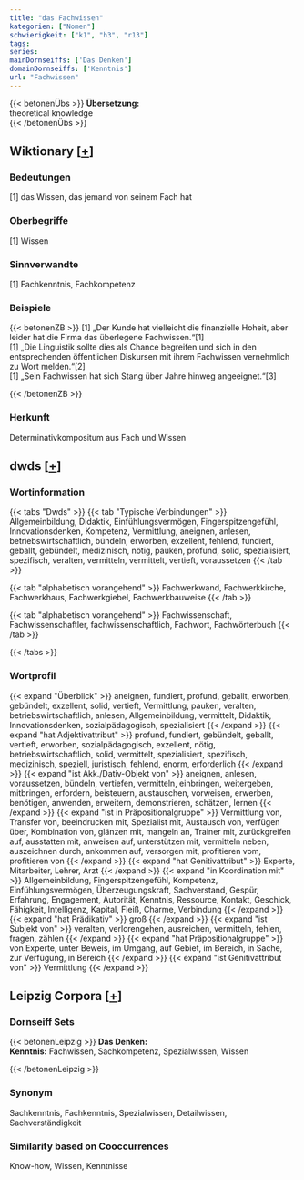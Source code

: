 ```yaml
---
title: "das Fachwissen"
kategorien: ["Nomen"]
schwierigkeit: ["k1", "h3", "r13"]
tags:
series:
mainDornseiffs: ['Das Denken']
domainDornseiffs: ['Kenntnis']
url: "Fachwissen"
---
```


{{< betonenÜbs >}}
**Übersetzung:**  
theoretical  knowledge  
{{< /betonenÜbs >}}

## Wiktionary [[+](https://de.wiktionary.org/wiki/Fachwissen)]

### Bedeutungen
[1] das Wissen, das jemand von seinem Fach hat  

### Oberbegriffe
[1] Wissen  

### Sinnverwandte
[1] Fachkenntnis, Fachkompetenz  

### Beispiele
{{< betonenZB >}}
[1] „Der Kunde hat vielleicht die finanzielle Hoheit, aber leider hat die Firma das überlegene Fachwissen.“[1]  
[1] „Die Linguistik sollte dies als Chance begreifen und sich in den entsprechenden öffentlichen Diskursen mit ihrem Fachwissen vernehmlich zu Wort melden.“[2]  
[1] „Sein Fachwissen hat sich Stang über Jahre hinweg angeeignet.“[3]  

{{< /betonenZB >}}
### Herkunft
Determinativkompositum aus Fach und Wissen  



## dwds [[+](https://www.dwds.de/wb/Fachwissen)]

### Wortinformation
{{< tabs "Dwds" >}}
{{< tab "Typische Verbindungen" >}}
Allgemeinbildung, Didaktik, Einfühlungsvermögen, Fingerspitzengefühl, Innovationsdenken, Kompetenz, Vermittlung, aneignen, anlesen, betriebswirtschaftlich, bündeln, erworben, exzellent, fehlend, fundiert, geballt, gebündelt, medizinisch, nötig, pauken, profund, solid, spezialisiert, spezifisch, veralten, vermitteln, vermittelt, vertieft, voraussetzen
{{< /tab >}}

{{< tab "alphabetisch vorangehend" >}}
Fachwerkwand, Fachwerkkirche, Fachwerkhaus, Fachwerkgiebel, Fachwerkbauweise
{{< /tab >}}

{{< tab "alphabetisch vorangehend" >}}
Fachwissenschaft, Fachwissenschaftler, fachwissenschaftlich, Fachwort, Fachwörterbuch
{{< /tab >}}

{{< /tabs >}}

### Wortprofil
{{< expand "Überblick" >}} aneignen, fundiert, profund, geballt, erworben, gebündelt, exzellent, solid, vertieft, Vermittlung, pauken, veralten, betriebswirtschaftlich, anlesen, Allgemeinbildung, vermittelt, Didaktik, Innovationsdenken, sozialpädagogisch, spezialisiert {{< /expand >}}
{{< expand "hat Adjektivattribut" >}} profund, fundiert, gebündelt, geballt, vertieft, erworben, sozialpädagogisch, exzellent, nötig, betriebswirtschaftlich, solid, vermittelt, spezialisiert, spezifisch, medizinisch, speziell, juristisch, fehlend, enorm, erforderlich {{< /expand >}}
{{< expand "ist Akk./Dativ-Objekt von" >}} aneignen, anlesen, voraussetzen, bündeln, vertiefen, vermitteln, einbringen, weitergeben, mitbringen, erfordern, beisteuern, austauschen, vorweisen, erwerben, benötigen, anwenden, erweitern, demonstrieren, schätzen, lernen {{< /expand >}}
{{< expand "ist in Präpositionalgruppe" >}} Vermittlung von, Transfer von, beeindrucken mit, Spezialist mit, Austausch von, verfügen über, Kombination von, glänzen mit, mangeln an, Trainer mit, zurückgreifen auf, ausstatten mit, anweisen auf, unterstützen mit, vermitteln neben, auszeichnen durch, ankommen auf, versorgen mit, profitieren vom, profitieren von {{< /expand >}}
{{< expand "hat Genitivattribut" >}} Experte, Mitarbeiter, Lehrer, Arzt {{< /expand >}}
{{< expand "in Koordination mit" >}} Allgemeinbildung, Fingerspitzengefühl, Kompetenz, Einfühlungsvermögen, Überzeugungskraft, Sachverstand, Gespür, Erfahrung, Engagement, Autorität, Kenntnis, Ressource, Kontakt, Geschick, Fähigkeit, Intelligenz, Kapital, Fleiß, Charme, Verbindung {{< /expand >}}
{{< expand "hat Prädikativ" >}} groß {{< /expand >}}
{{< expand "ist Subjekt von" >}} veralten, verlorengehen, ausreichen, vermitteln, fehlen, fragen, zählen {{< /expand >}}
{{< expand "hat Präpositionalgruppe" >}} von Experte, unter Beweis, im Umgang, auf Gebiet, im Bereich, in Sache, zur Verfügung, in Bereich {{< /expand >}}
{{< expand "ist Genitivattribut von" >}} Vermittlung {{< /expand >}}

## Leipzig Corpora [[+](https://corpora.uni-leipzig.de/en/res?word=Fachwissen&corpusId=deu_newscrawl-public_2018)]

### Dornseiff Sets
{{< betonenLeipzig >}}
**Das Denken:**  
**Kenntnis:** Fachwissen, Sachkompetenz, Spezialwissen, Wissen  

{{< /betonenLeipzig >}}

### Synonym
Sachkenntnis, Fachkenntnis, Spezialwissen, Detailwissen, Sachverständigkeit


### Similarity based on Cooccurrences
Know-how, Wissen, Kenntnisse

